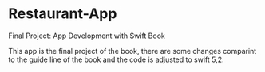 # Restaurant-App
Final Project: App Development with Swift Book

This app is the final project of the book, there are some changes comparint to the guide line of the book and the code is adjusted to swift 5,2.
